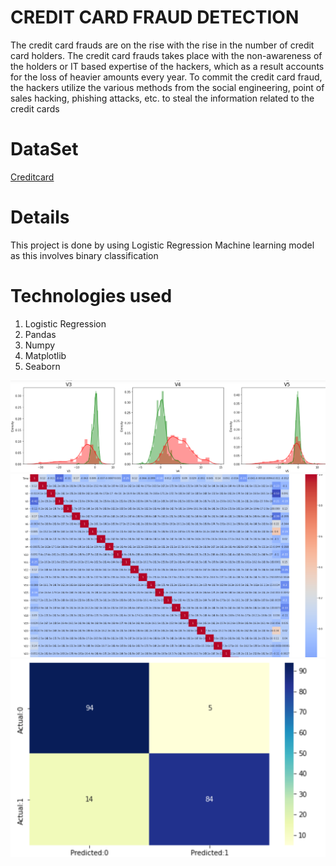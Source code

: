 
# CREDIT CARD FRAUD DETECTION

The credit card frauds are on the rise with the rise in the number of credit card holders.
The credit card frauds takes place with the non-awareness of the holders or IT based
expertise of the hackers, which as a result accounts for the loss of heavier amounts every
year. To commit the credit card fraud, the hackers utilize the various methods from the
social engineering, point of sales hacking, phishing attacks, etc. to steal the information
related to the credit cards

# DataSet

[Creditcard](https://www.kaggle.com/code/janiobachmann/credit-fraud-dealing-with-imbalanced-datasets)

# Details

This project is done by using Logistic Regression Machine learning model as this involves binary classification

# Technologies used
1. Logistic Regression
2. Pandas
3. Numpy
4. Matplotlib
5. Seaborn


![](Screenshot%20(208).png)
![](Screenshot%20(205).png)
![](Screenshot%20(209).png)
